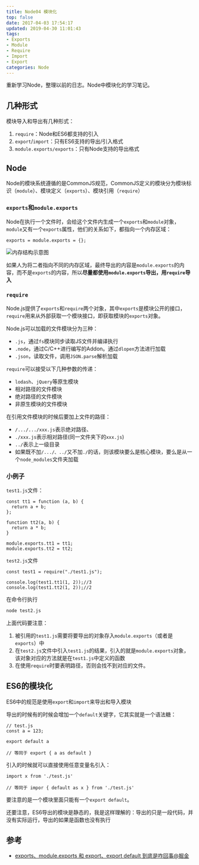 ```yaml
---
title: Node04 模块化
top: false
date: 2017-04-03 17:54:17
updated: 2019-04-30 11:01:43
tags:
- Exports
- Module
- Require
- Import
- Export
categories: Node
---
```


重新学习Node，整理以前的日志。Node中模块化的学习笔记。

<!-- more -->

## 几种形式

模块导入和导出有几种形式：

1. `require`：Node和ES6都支持的引入
2. `export`/`import`：只有ES6支持的导出/引入格式
3. `module.exports/exports`：只有Node支持的导出格式

## Node

Node的模块系统遵循的是CommonJS规范，CommonJS定义的模块分为模块标识（`module`）、模块定义（`exports`）、模块引用（`require`）

### `exports`和`module.exports`

Node在执行一个文件时，会给这个文件内生成一个`exports`和`module`对象，`module`又有一个`exports`属性，他们的关系如下，都指向一个内存区域：

```JS
exports = module.exports = {};
```
![内存结构示意图](http://image.oldzhou.cn/18-7-9/54544823.jpg)

如果人为将二者指向不同的内存区域，最终导出的内容是`module.exports`的内容，而不是`exports`的内容，所以**尽量都使用`module.exports`导出，用`require`导入**

### `require`

Node.js提供了`exports`和`require`两个对象，其中`exports`是模块公开的接口，`require`用来从外部获取一个模块接口，即获取模块的`exports`对象。

Node.js可以加载的文件模块分为三种：

- `.js`，通过`fs`模块同步读取JS文件并编译执行
- `.node`，通过C/C++进行编写的Addon。通过`dlopen`方法进行加载
- `.json`，读取文件，调用`JSON.parse`解析加载

`require`可以接受以下几种参数的传递：

- `lodash`、`jQuery`等原生模块
- 相对路径的文件模块
- 绝对路径的文件模块
- 非原生模块的文件模块

在引用文件模块的时候后要加上文件的路径：

- `/.../.../xxx.js`表示绝对路径、
- `./xxx.js`表示相对路径(同一文件夹下的`xxx.js`)
- `../`表示上一级目录
- 如果既不加`/.../、../`又不加`./`的话，则该模块要么是核心模块，要么是从一个`node_modules`文件夹加载

### 小例子

`test1.js`文件：

```JS
const tt1 = function (a, b) {
  return a + b;
};

function tt2(a, b) {
  return a * b;
}

module.exports.tt1 = tt1;
module.exports.tt2 = tt2;
```

`test2.js`文件

```JS
const test1 = require("./test1.js");

console.log(test1.tt1(1, 2));//3
console.log(test1.tt2(1, 2));//2
```

在命令行执行

```BASH
node test2.js
```

上面代码要注意：

1. 被引用的`test1.js`需要将要导出的对象存入`module.exports`（或者是`exports`）中
2. 在`test2.js`文件中引入`test1.js`的结果，引入的就是`module.exports`对象，该对象对应的方法就是在`test1.js`中定义的函数
3. 在使用`require`时要表明路径，否则会找不到对应的文件。

## ES6的模块化

ES6中的规范是使用`export`和`import`来导出和导入模块

导出的时候有的时候会增加一个`default`关键字，它其实就是一个语法糖：

```JS
// test.js
const a = 123;

export default a

// 等同于 export { a as default }
```
引入的时候就可以直接使用任意变量名引入：

```JS
import x from './test.js'

// 等同于 impor { default as x } from './test.js'
```
要注意的是一个模块里面只能有一个`export default`。


还要注意，ES6导出的模块是静态的，我是这样理解的：导出的只是一段代码，并没有实际运行，导出的如果是函数也没有执行

## 参考
- [exports、module.exports 和 export、export default 到底是咋回事@掘金](https://juejin.im/post/597ec55a51882556a234fcef) 
